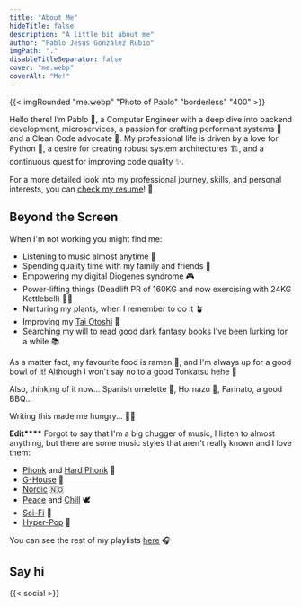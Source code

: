```yaml
---
title: "About Me"
hideTitle: false
description: "A little bit about me"
author: "Pablo Jesús González Rubio"
imgPath: "."
disableTitleSeparator: false
cover: "me.webp"
coverAlt: "Me!"
---
```


{{< imgRounded "me.webp" "Photo of Pablo" "borderless" "400" >}}

Hello there! I’m Pablo 👋, a Computer Engineer with a deep dive into backend development, microservices, a passion for crafting performant systems 🚀 and a Clean Code advocate 🥑. My professional life is driven by a love for Python 🐍, a desire for creating robust system architectures 🏗️, and a continuous quest for improving code quality ✨.

For a more detailed look into my professional journey, skills, and personal interests, you can [check my resume](/resume)! 📄

## Beyond the Screen

When I'm not working you might find me:

* Listening to music almost anytime 🎵
* Spending quality time with my family and friends 🍻
* Empowering my digital Diogenes syndrome 🎮
* Power-lifting things (Deadlift PR of 160KG and now exercising with 24KG Kettlebell) 🏋️‍♂️
* Nurturing my plants, when I remember to do it 🪴
* Improving my [Tai Otoshi](https://www.youtube.com/watch?v=ts8Vb2e057Q) 🥋
* Searching my will to read good dark fantasy books I've been lurking for a while 📚

As a matter fact, my favourite food is ramen 🍜, and I'm always up for a good bowl of it!
Although I won't say no to a good Tonkatsu hehe 🍛

Also, thinking of it now... Spanish omelette 🍳, Hornazo 🥪, Farinato, a good BBQ...

Writing this made me hungry... 🤤😅

**Edit\*\*\*\*** Forgot to say that I'm a big chugger of music, I listen to almost anything, but there are some music styles that aren't really known and I love them:

* [Phonk](https://open.spotify.com/playlist/2Vyaj3fSShTPTsQyDZHX7e) and [Hard Phonk](https://open.spotify.com/playlist/3NoOfDRiNDTEqcJiWyF7oa) 🎌
* [G-House](https://open.spotify.com/playlist/51TYvBYIBk0wvGyNubhJCD) 🥵
* [Nordic](https://open.spotify.com/playlist/7Df8RvCjCf5bx1PP2lroZ7) 🇳🇴
* [Peace](https://open.spotify.com/playlist/3HUq2YvDGQFppevbmFnRyH) and [Chill](https://open.spotify.com/playlist/18HfFl8gx4etyuOjjPXWSG) 🕊️
* [Sci-Fi](https://open.spotify.com/playlist/2KMP2mCrKF0MTG7QPLFJA6) 🚀
* [Hyper-Pop](https://open.spotify.com/playlist/51GQ3RJTejomooBzBHvLJN) 🤯

You can see the rest of my playlists [here](https://open.spotify.com/user/orl1r6ro371sob7h4jvk06sse/playlists) 🎧

## Say hi

{{< social >}}
